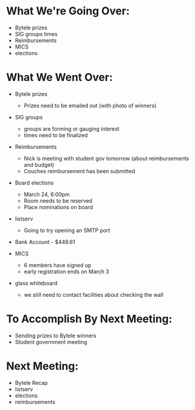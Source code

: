 # What We're Going Over:- Bytele prizes- SIG groups times- Reimbursements- MICS- elections# What We Went Over:  - Bytele prizes	- Prizes need to be emailed out (with photo of winners)- SIG groups	- groups are forming or gauging interest	- times need to be finalized- Reimbursements	- Nick is meeting with student gov tomorrow (about reimbursements and budget)	- Couches reimbursement has been submitted- Board elections	- March 24, 6:00pm	- Room needs to be reserved	- Place nominations on board- listserv	- Going to try opening an SMTP port- Bank Account - $449.61- MICS	- 6 members have signed up	- early registration ends on March 3- glass whiteboard	- we still need to contact facilities about checking the wall# To Accomplish By Next Meeting:  - Sending prizes to Bytele winners- Student government meeting# Next Meeting:- Bytele Recap- listserv- elections- reimbursements